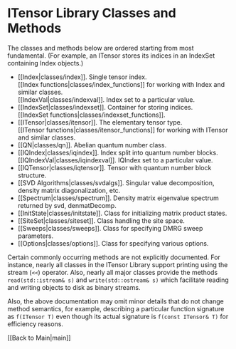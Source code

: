 # ITensor Library Classes and Methods #

The classes and methods below are ordered starting from most fundamental. (For example, an ITensor stores its indices in an
IndexSet containing Index objects.)

* [[Index|classes/index]]. Single tensor index. <br/>
  [[Index functions|classes/index_functions]] for working with Index and similar classes. <br/>
  [[IndexVal|classes/indexval]]. Index set to a particular value. 
* [[IndexSet|classes/indexset]]. Container for storing indices. <br/>
  [[IndexSet functions|classes/indexset_functions]].
* [[ITensor|classes/itensor]]. The elementary tensor type. <br/>
  [[ITensor functions|classes/itensor_functions]] for working with ITensor and similar classes. <br/>
* [[QN|classes/qn]]. Abelian quantum number class.
* [[IQIndex|classes/iqindex]]. Index split into quantum number blocks. <br/>
  [[IQIndexVal|classes/iqindexval]]. IQIndex set to a particular value.
* [[IQTensor|classes/iqtensor]]. Tensor with quantum number block structure.
* [[SVD Algorithms|classes/svdalgs]]. Singular value decomposition, density matrix diagonalization, etc.
* [[Spectrum|classes/spectrum]]. Density matrix eigenvalue spectrum returned by svd, denmatDecomp.
* [[InitState|classes/initstate]]. Class for initializing matrix product states.
* [[SiteSet|classes/siteset]]. Class handling the site space.
* [[Sweeps|classes/sweeps]]. Class for specifying DMRG sweep parameters.
* [[Options|classes/options]]. Class for specifying various options.

Certain commonly occurring methods are not explicitly documented. For instance, nearly all classes in the ITensor Library
support printing using the stream (`<<`) operator. Also, nearly all major classes provide the methods `read(std::istream& s)`
and `write(std::ostream& s)` which facilitate reading and writing objects to disk as binary streams.

Also, the above documentation may omit minor details that do not change method semantics, 
for example, describing a particular function signature as `f(ITensor T)` even though
its actual signature is `f(const ITensor& T)` for efficiency reasons.


[[Back to Main|main]]
